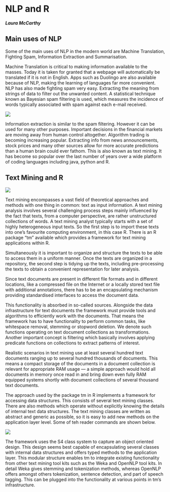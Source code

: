 
__NLP and R__
==========================
***Laura McCarthy***

## Main uses of NLP
Some of the main uses of NLP in the modern world are Machine Translation, Fighting Spam, Information Extraction and Summarisation.

Machine Translation is critical to making information available to the masses. Today it is taken for granted that a webpage will automatically be translated if it is not in English. Apps such as Duolingo are also available because of NLP, making the learning of languages far more convenient. NLP has also made fighting spam very easy. Extracting the meaning from strings of data to filter out the unwanted content. A statistical technique known as Bayesian spam filtering is used, which measures the incidence of words typically associated with spam against each e-mail received.

<img src="https://github.com/ULStats/MA4128Assessment-2018/blob/master/NLP/Bayes%20Spam%20Filter.png">

Information extraction is similar to the spam filtering. However it can be used for many other purposes. Important decisions in the financial markets are moving away from human control altogether. Algorithm trading is becoming increasing popular. Extracting info from news announcements, stock prices and many other sources allow for more accurate predictions than a human brain could ever fathom. This is also known as text mining. It has become so popular over the last number of years over a wide platform of coding languages including java, python and R. 


## Text Mining and R

<img src="https://github.com/ULStats/MA4128Assessment-2018/blob/master/NLP/data%20github%20project.PNG">


Text mining encompasses a vast field of theoretical approaches and methods with one thing in common: text as input information. A text mining analysis involves several challenging process steps mainly influenced by the fact that texts, from a computer perspective, are rather unstructured collections of words. A text mining analyst typically starts with a set of highly heterogeneous input texts. 
So the first step is to import these texts into one’s favourite computing environment, in this case R. There is an R package “tm” available which provides a framework for text mining applications within R. 

Simultaneously it is important to organize and structure the texts to be able to access them in a uniform manner. Once the texts are organized in a repository, the second step is tidying up the texts, including pre-processing the texts to obtain a convenient representation for later analysis.

Since text documents are present in different file formats and in different locations, like a compressed file on the Internet or a locally stored text file with additional annotations, there has to be an encapsulating mechanism providing standardised interfaces to access the document data. 

This functionality is absorbed in so-called sources. Alongside the data infrastructure for text documents the framework must provide tools and algorithms to efficiently work with the documents. That means the framework has to have functionality to perform common tasks, like whitespace removal, stemming or stopword deletion. We denote such functions operating on text document collections as transformations. Another important concept is filtering which basically involves applying predicate functions on collections to extract patterns of interest.

Realistic scenarios in text mining use at least several hundred text documents ranging up to several hundred thousands of documents. This means a compact storage of the documents in a document collection is relevant for appropriate RAM usage — a simple approach would hold all documents in memory once read in and bring down even fully RAM equipped systems shortly with document collections of several thousand text documents.

The approach used by the package tm in R implements a framework for accessing data structures. This consists of several text mining classes. There are also methods which operate without explicitly knowing the details of internal text data structures. The text mining classes are written as abstract and generic as possible, so it is easy to add new methods on the application layer level. Some of teh reader commands are shown below.

<img src="https://github.com/ULStats/MA4128Assessment-2018/blob/master/NLP/data%20github%20project%202.PNG">

The framework uses the S4 class system to capture an object oriented design. This design seems best capable of encapsulating several classes with internal data structures and offers typed methods to the application layer. This modular structure enables tm to integrate existing functionality from other text mining tool kits such as the Weka and OpenNLP tool kits. In detail Weka gives stemming and tokenization methods, whereas OpenNLP offers amongst others tokenization, sentence detection, and part of speech tagging. This can be plugged into the functionality at various points in tm’s infrastructure.

